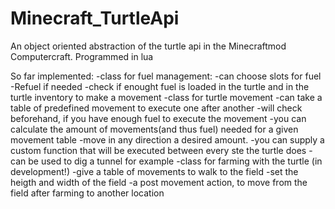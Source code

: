 # Minecraft_TurtleApi
An object oriented abstraction of the turtle api in the Minecraftmod Computercraft. Programmed in lua

So far implemented:
-class for fuel management:
  -can choose slots for fuel
  -Refuel if needed
  -check if enought fuel is loaded in the turtle and in the turtle inventory to make a movement
-class for  turtle movement
  -can take a table of predefined movement to execute one after another
    -will check beforehand, if you have enough fuel to execute the movement
    -you can calculate the amount of movements(and thus fuel) needed for a given movement table
    -move in any direction a desired amount.
    -you can supply a custom function that will be executed between every ste the turtle does
      -can be used to dig a tunnel for example
-class for farming with the turtle (in development!)
  -give a table of movements to walk to the field
  -set the heigth and width of the field
  -a post movement action, to move from the field after farming to another location
  
